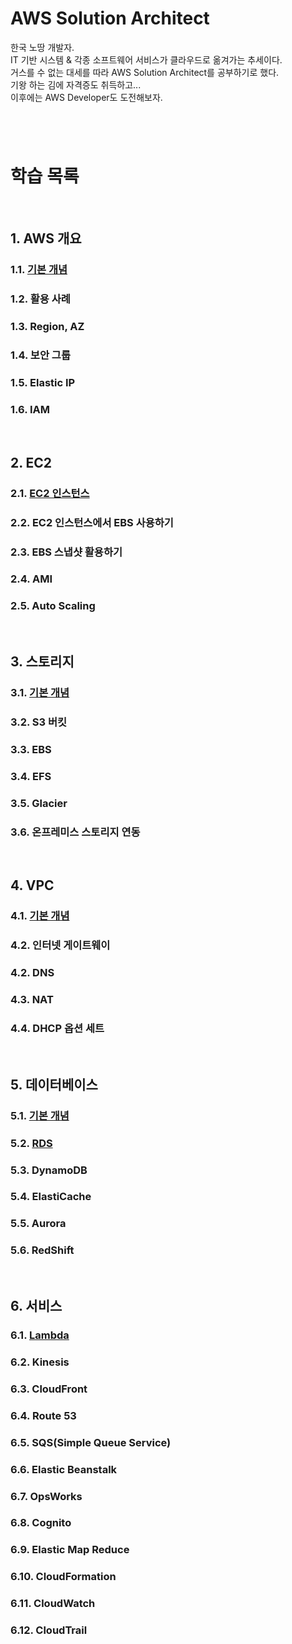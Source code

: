 # AWS Solution Architect

한국 노땅 개발자.    
IT 기반 시스템 & 각종 소프트웨어 서비스가 클라우드로 옮겨가는 추세이다.    
거스를 수 없는 대세를 따라 AWS Solution Architect를 공부하기로 했다.    
기왕 하는 김에 자격증도 취득하고...    
이후에는 AWS Developer도 도전해보자.  
#   
<br>

# 학습 목록
<br>


## 1. AWS 개요
### 1.1. [기본 개념](https://github.com/JinKeonsu/AWS_SA/blob/main/Intro/basic_concept.md)
### 1.2. 활용 사례
### 1.3. Region, AZ
### 1.4. 보안 그룹
### 1.5. Elastic IP
### 1.6. IAM   
<br>      

## 2. EC2
### 2.1. [EC2 인스턴스](https://github.com/JinKeonsu/AWS_SA/blob/main/EC2/ec2_basic.md)
### 2.2. EC2 인스턴스에서 EBS 사용하기
### 2.3. EBS 스냅샷 활용하기
### 2.4. AMI
### 2.5. Auto Scaling    
<br>  

## 3. 스토리지
### 3.1. [기본 개념](https://github.com/JinKeonsu/AWS_SA/blob/main/Storage/storage_basic.md)
### 3.2. S3 버킷
### 3.3. EBS
### 3.4. EFS
### 3.5. Glacier
### 3.6. 온프레미스 스토리지 연동    
<br>  

## 4. VPC
### 4.1. [기본 개념](https://github.com/JinKeonsu/AWS_SA/blob/main/VPC/VPC_basic.md)
### 4.2. 인터넷 게이트웨이
### 4.2. DNS
### 4.3. NAT
### 4.4. DHCP 옵션 세트      
<br>      

## 5. 데이터베이스
### 5.1. [기본 개념](https://github.com/JinKeonsu/AWS_SA/blob/main/Database/Database_basic.md)
### 5.2. [RDS](https://github.com/JinKeonsu/AWS_SA/blob/main/Database/RDS.md)  
### 5.3. DynamoDB
### 5.4. ElastiCache
### 5.5. Aurora
### 5.6. RedShift     
<br>  

## 6. 서비스
### 6.1. [Lambda](https://github.com/JinKeonsu/AWS_SA/blob/main/Services/Lambda.md)
### 6.2. Kinesis
### 6.3. CloudFront
### 6.4. Route 53
### 6.5. SQS(Simple Queue Service)
### 6.6. Elastic Beanstalk
### 6.7. OpsWorks
### 6.8. Cognito
### 6.9. Elastic Map Reduce
### 6.10. CloudFormation
### 6.11. CloudWatch
### 6.12. CloudTrail     








